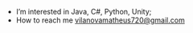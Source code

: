 -  I’m interested in Java, C#, Python, Unity;
-  How to reach me vilanovamatheus720@gmail.com

<!---
Matheusvilanova/Matheusvilanova is a ✨ special ✨ repository because its `README.md` (this file) appears on your GitHub profile.
You can click the Preview link to take a look at your changes.
--->
